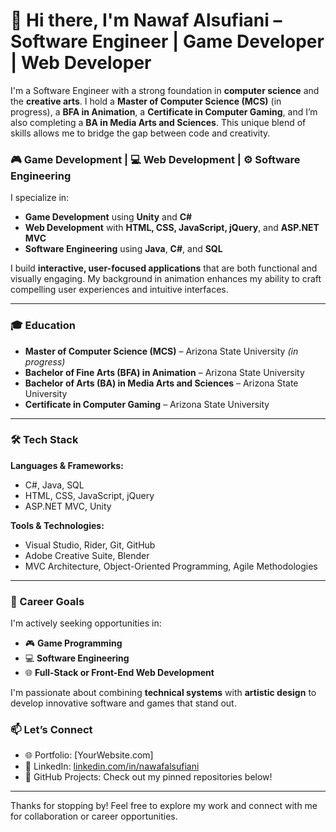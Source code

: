 # 👋 Hi there, I'm Nawaf Alsufiani – Software Engineer | Game Developer | Web Developer

I'm a Software Engineer with a strong foundation in **computer science** and the **creative arts**. I hold a **Master of Computer Science (MCS)** (in progress), a **BFA in Animation**, a **Certificate in Computer Gaming**, and I’m also completing a **BA in Media Arts and Sciences**. This unique blend of skills allows me to bridge the gap between code and creativity.

### 🎮 Game Development | 💻 Web Development | ⚙️ Software Engineering

I specialize in:
- **Game Development** using **Unity** and **C#**
- **Web Development** with **HTML, CSS, JavaScript, jQuery**, and **ASP.NET MVC**
- **Software Engineering** using **Java**, **C#**, and **SQL**

I build **interactive, user-focused applications** that are both functional and visually engaging. My background in animation enhances my ability to craft compelling user experiences and intuitive interfaces.


---

### 🎓 Education

- **Master of Computer Science (MCS)** – Arizona State University *(in progress)*
- **Bachelor of Fine Arts (BFA) in Animation** – Arizona State University  
- **Bachelor of Arts (BA) in Media Arts and Sciences** – Arizona State University  
- **Certificate in Computer Gaming** – Arizona State University



---

### 🛠 Tech Stack

**Languages & Frameworks:**
- C#, Java, SQL  
- HTML, CSS, JavaScript, jQuery  
- ASP.NET MVC, Unity

**Tools & Technologies:**
- Visual Studio, Rider, Git, GitHub  
- Adobe Creative Suite, Blender  
- MVC Architecture, Object-Oriented Programming, Agile Methodologies

---

### 🚀 Career Goals

I'm actively seeking opportunities in:
- 🎮 **Game Programming**
- 💻 **Software Engineering**
- 🌐 **Full-Stack or Front-End Web Development**

I'm passionate about combining **technical systems** with **artistic design** to develop innovative software and games that stand out.



### 📫 Let’s Connect

- 🌐 Portfolio: [YourWebsite.com]  
- 💼 LinkedIn: [linkedin.com/in/nawafalsufiani](https://www.linkedin.com/in/nawafalsufiani)  
- 🧠 GitHub Projects: Check out my pinned repositories below!

---

Thanks for stopping by! Feel free to explore my work and connect with me for collaboration or career opportunities.
